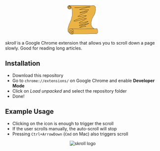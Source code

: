 <p align="center">
  <img src="./icons/128.png" alt="skroll logo" width="100px"/>
</p>

_skroll_ is a Google Chrome extension that allows you to scroll down a page slowly. Good for reading long articles.

## Installation

- Download this repository
- Go to `chrome://extensions/` on Google Chrome and enable **Developer Mode**
- Click on _Load unpacked_ and select the repository folder
- Done!

## Example Usage

- Clicking on the icon is enough to trigger the scroll
- If the user scrolls manually, the auto-scroll will stop
- Pressing `Ctrl+ArrowDown` (`Cmd` on Mac) also triggers scroll

<p align="center">
  <img src="./img/example.gif" alt="skroll logo"/>
</p>